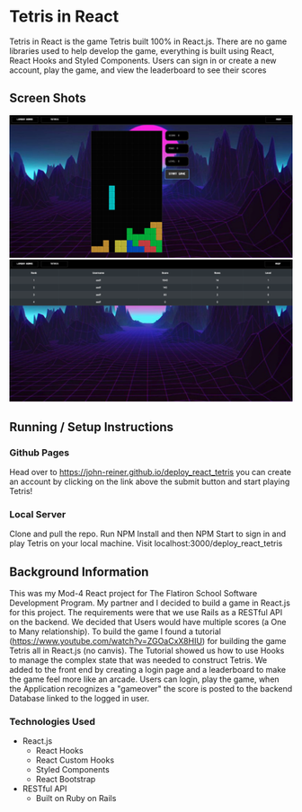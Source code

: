 # Tetris in React

Tetris in React is the game Tetris built 100% in React.js. There are no game libraries used to help develop the game, everything is built using React, React Hooks and Styled Components. Users can sign in or create a new account, play the game, and view the leaderboard to see their scores

## Screen Shots

![](src/img/readme_1.png)
![](src/img/readme_2.png)


## Running / Setup Instructions

### Github Pages 

Head over to https://john-reiner.github.io/deploy_react_tetris you can create an account by clicking on the link above the submit button and start playing Tetris!

### Local Server

Clone and pull the repo. Run NPM Install and then NPM Start to sign in and play Tetris on your local machine. Visit localhost:3000/deploy_react_tetris

## Background Information

This was my Mod-4 React project for The Flatiron School Software Development Program. My partner and I decided to build a game in React.js for this project. The requirements were that we use Rails as a RESTful API on the backend. We decided that Users would have multiple scores (a One to Many relationship). To build the game I found a tutorial (https://www.youtube.com/watch?v=ZGOaCxX8HIU) for building the game Tetris all in React.js (no canvis). The Tutorial showed us how to use Hooks to manage the complex state that was needed to construct Tetris. We added to the front end by creating a login page and a leaderboard to make the game feel more like an arcade. Users can login, play the game, when the Application recognizes a "gameover" the score is posted to the backend Database linked to the logged in user.

### Technologies Used
  
  - React.js
    - React Hooks
    - React Custom Hooks
    - Styled Components
    - React Bootstrap
  - RESTful API
    - Built on Ruby on Rails
    